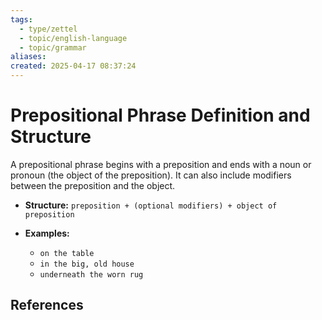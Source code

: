 ```yaml
---
tags:
  - type/zettel
  - topic/english-language
  - topic/grammar
aliases: 
created: 2025-04-17 08:37:24
---
```

# Prepositional Phrase Definition and Structure

A prepositional phrase begins with a preposition and ends with a noun or pronoun (the object of the preposition).  It can also include modifiers between the preposition and the object.

*   **Structure:**  `preposition + (optional modifiers) + object of preposition`

*   **Examples:**
    *   `on the table`
    *   `in the big, old house`
    *   `underneath the worn rug`


## References
